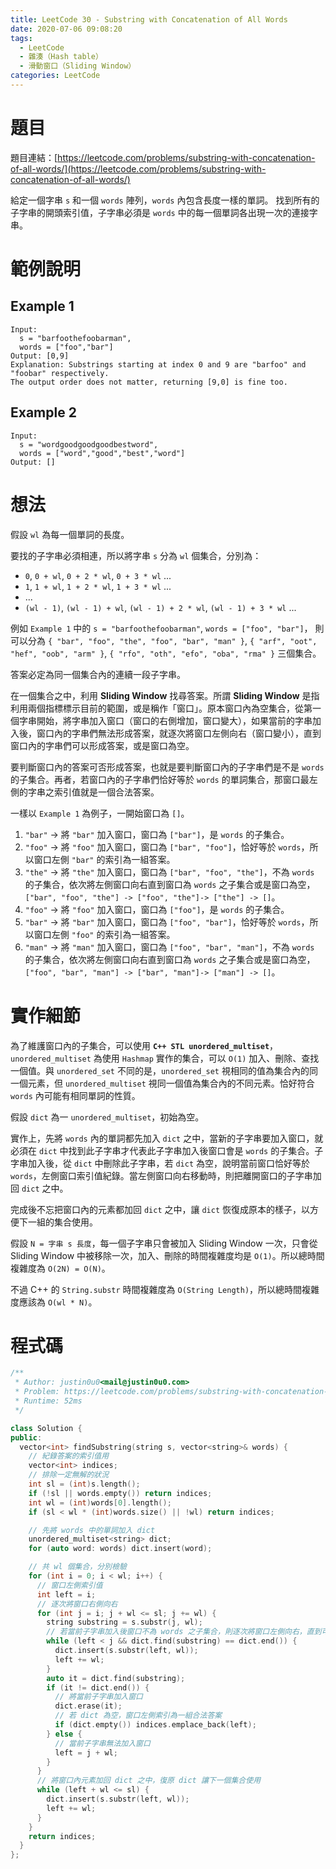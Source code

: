 ```yaml
---
title: LeetCode 30 - Substring with Concatenation of All Words
date: 2020-07-06 09:08:20
tags:
  - LeetCode
  - 雜湊（Hash table）
  - 滑動窗口（Sliding Window）
categories: LeetCode
---
```


# 題目
題目連結：[https://leetcode.com/problems/substring-with-concatenation-of-all-words/](https://leetcode.com/problems/substring-with-concatenation-of-all-words/)

給定一個字串 `s` 和一個 `words` 陣列，`words` 內包含長度一樣的單詞。
找到所有的子字串的開頭索引值，子字串必須是 `words` 中的每一個單詞各出現一次的連接字串。

# 範例說明
## Example 1
```
Input:
  s = "barfoothefoobarman",
  words = ["foo","bar"]
Output: [0,9]
Explanation: Substrings starting at index 0 and 9 are "barfoo" and "foobar" respectively.
The output order does not matter, returning [9,0] is fine too.
```

## Example 2
```
Input:
  s = "wordgoodgoodgoodbestword",
  words = ["word","good","best","word"]
Output: []
```

<!-- More -->

# 想法
假設 `wl` 為每一個單詞的長度。

要找的子字串必須相連，所以將字串 `s` 分為 `wl` 個集合，分別為：

- `0`, `0 + wl`, `0 + 2 * wl`, `0 + 3 * wl` ...
- `1`, `1 + wl`, `1 + 2 * wl`, `1 + 3 * wl` ...
- ...
- `(wl - 1)`, `(wl - 1) + wl`, `(wl - 1) + 2 * wl`, `(wl - 1) + 3 * wl` ...

例如 `Example 1` 中的 `s = "barfoothefoobarman"`, `words = ["foo", "bar"]`， 則可以分為 `{ "bar", "foo", "the", "foo", "bar", "man" }`, `{ "arf", "oot", "hef", "oob", "arm" }`, `{ "rfo", "oth", "efo", "oba", "rma" }` 三個集合。

答案必定為同一個集合內的連續一段子字串。

在一個集合之中，利用 **Sliding Window** 找尋答案。所謂 **Sliding Window** 是指利用兩個指標標示目前的範圍，或是稱作「窗口」。原本窗口內為空集合，從第一個字串開始，將字串加入窗口（窗口的右側增加，窗口變大），如果當前的字串加入後，窗口內的字串們無法形成答案，就逐次將窗口左側向右（窗口變小），直到窗口內的字串們可以形成答案，或是窗口為空。

要判斷窗口內的答案可否形成答案，也就是要判斷窗口內的子字串們是不是 `words` 的子集合。再者，若窗口內的子字串們恰好等於 `words` 的單詞集合，那窗口最左側的字串之索引值就是一個合法答案。

一樣以 `Example 1` 為例子，一開始窗口為 `[]`。
1. `"bar"` -> 將 `"bar"` 加入窗口，窗口為 `["bar"]`，是 `words` 的子集合。
2. `"foo"` -> 將 `"foo"` 加入窗口，窗口為 `["bar", "foo"]`，恰好等於 `words`，所以窗口左側 `"bar"` 的索引為一組答案。
3. `"the"` -> 將 `"the"` 加入窗口，窗口為 `["bar", "foo", "the"]`，不為 `words` 的子集合，依次將左側窗口向右直到窗口為 `words` 之子集合或是窗口為空，`["bar", "foo", "the"] -> ["foo", "the"]-> ["the"] -> []`。
4. `"foo"` -> 將 `"foo"` 加入窗口，窗口為 `["foo"]`，是 `words` 的子集合。
5. `"bar"` -> 將 `"bar"` 加入窗口，窗口為 `["foo", "bar"]`，恰好等於 `words`，所以窗口左側 `"foo"` 的索引為一組答案。
3. `"man"` -> 將 `"man"` 加入窗口，窗口為 `["foo", "bar", "man"]`，不為 `words` 的子集合，依次將左側窗口向右直到窗口為 `words` 之子集合或是窗口為空，`["foo", "bar", "man"] -> ["bar", "man"]-> ["man"] -> []`。

# 實作細節

為了維護窗口內的子集合，可以使用 **`C++ STL unordered_multiset`**，`unordered_multiset` 為使用 `Hashmap` 實作的集合，可以 `O(1)` 加入、刪除、查找一個值。與 `unordered_set` 不同的是，`unordered_set` 視相同的值為集合內的同一個元素，但 `unordered_multiset` 視同一個值為集合內的不同元素。恰好符合 `words` 內可能有相同單詞的性質。

假設 `dict` 為一 `unordered_multiset`，初始為空。

實作上，先將 `words` 內的單詞都先加入 `dict` 之中，當新的子字串要加入窗口，就必須在 `dict` 中找到此子字串才代表此子字串加入後窗口會是 `words` 的子集合。子字串加入後，從 `dict` 中刪除此子字串，若 `dict` 為空，說明當前窗口恰好等於 `words`，左側窗口索引值紀錄。當左側窗口向右移動時，則把離開窗口的子字串加回 `dict` 之中。

完成後不忘把窗口內的元素都加回 `dict` 之中，讓 `dict` 恢復成原本的樣子，以方便下一組的集合使用。

假設 `N = 字串 s 長度`，每一個子字串只會被加入 Sliding Window 一次，只會從 Sliding Window 中被移除一次，加入、刪除的時間複雜度均是 `O(1)`。所以總時間複雜度為 `O(2N) = O(N)`。

不過 C++ 的 `String.substr` 時間複雜度為 `O(String Length)`，所以總時間複雜度應該為 `O(wl * N)`。

# 程式碼

```cpp
/**
 * Author: justin0u0<mail@justin0u0.com>
 * Problem: https://leetcode.com/problems/substring-with-concatenation-of-all-words/
 * Runtime: 52ms
 */

class Solution {
public:
  vector<int> findSubstring(string s, vector<string>& words) {
    // 紀錄答案的索引值用
    vector<int> indices;
    // 排除一定無解的狀況
    int sl = (int)s.length();
    if (!sl || words.empty()) return indices;
    int wl = (int)words[0].length();
    if (sl < wl * (int)words.size() || !wl) return indices;

    // 先將 words 中的單詞加入 dict
    unordered_multiset<string> dict;
    for (auto word: words) dict.insert(word);

    // 共 wl 個集合，分別檢驗
    for (int i = 0; i < wl; i++) {
      // 窗口左側索引值
      int left = i;
      // 逐次將窗口右側向右
      for (int j = i; j + wl <= sl; j += wl) {
        string substring = s.substr(j, wl);
        // 若當前子字串加入後窗口不為 words 之子集合，則逐次將窗口左側向右，直到可以加入或窗口為空
        while (left < j && dict.find(substring) == dict.end()) {
          dict.insert(s.substr(left, wl));
          left += wl;
        }
        auto it = dict.find(substring);
        if (it != dict.end()) {
          // 將當前子字串加入窗口
          dict.erase(it);
          // 若 dict 為空，窗口左側索引為一組合法答案
          if (dict.empty()) indices.emplace_back(left);
        } else {
          // 當前子字串無法加入窗口
          left = j + wl;
        }
      }
      // 將窗口內元素加回 dict 之中，復原 dict 讓下一個集合使用
      while (left + wl <= sl) {
        dict.insert(s.substr(left, wl));
        left += wl;
      }
    }
    return indices;
  }
};

```
